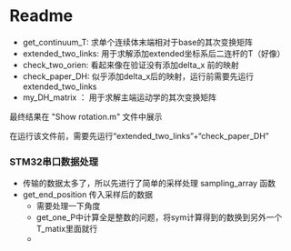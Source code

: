 # Readme

* get_continuum_T: 求单个连续体末端相对于base的其次变换矩阵
* extended_two_links: 用于求解添加extended坐标系后二连杆的T（好像）
* check_two_orien: 看起来像在验证没有添加delta_x 前的映射
* check_paper_DH: 似乎添加delta_x后的映射，运行前需要先运行extended_two_links
* my_DH_matrix ： 用于求解主端运动学的其次变换矩阵







最终结果在 "Show rotation.m" 文件中展示

在运行该文件前，需要先运行“extended_two_links”+“check_paper_DH”







### STM32串口数据处理

* 传输的数据太多了，所以先进行了简单的采样处理 sampling_array 函数
* get_end_position 传入采样后的数据
  * 需要处理一下角度
  * get_one_P中计算全是整数的问题，将sym计算得到的数换到另外一个T_matix里面就行
  * 

